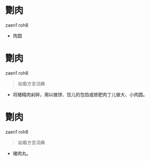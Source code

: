 # 劗肉
zaen1 roh8
- 肉圆

# 劗肉
zaen1 roh8
> 如皋方言词典
- 将猪精肉剁碎，用以做饼、饺儿的包馅或掺肥肉丁儿做大、小肉圆。

# 劗肉
zaen1 roh8
> 如皋方言词典
- 猪肉丸。
